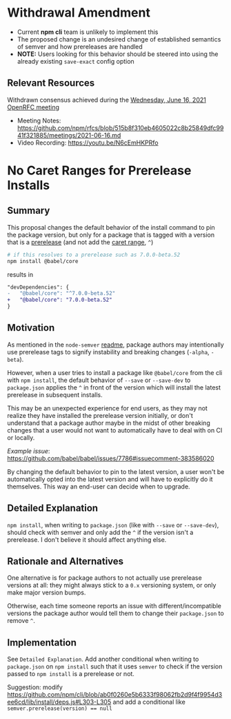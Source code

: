 # Withdrawal Amendment

- Current **npm cli** team is unlikely to implement this
- The proposed change is an undesired change of established semantics of semver and how prereleases are handled
- **NOTE:** Users looking for this behavior should be steered into using the already existing `save-exact` config option

## Relevant Resources

Withdrawn consensus achieved during the [Wednesday, June 16, 2021 OpenRFC meeting](https://github.com/npm/rfcs/issues/399)
- Meeting Notes: https://github.com/npm/rfcs/blob/515b8f310eb4605022c8b25849dfc9941f321885/meetings/2021-06-16.md
- Video Recording: https://youtu.be/N6cEmHKPRfo

# No Caret Ranges for Prerelease Installs

## Summary

This proposal changes the default behavior of the install command to pin the package version, but only for a package that is tagged with a version that is a [prerelease](https://github.com/npm/node-semver#prerelease-tags) (and not add the [caret range](https://github.com/npm/node-semver#caret-ranges-123-025-004), `^`)

```sh
# if this resolves to a prerelease such as 7.0.0-beta.52
npm install @babel/core
```

results in

```diff
"devDependencies": {
-   "@babel/core": "^7.0.0-beta.52"
+   "@babel/core": "7.0.0-beta.52"
}
```

## Motivation

As mentioned in the `node-semver` [readme](https://github.com/npm/node-semver#prerelease-tags), package authors may intentionally use prerelease tags to signify instability and breaking changes (`-alpha`, `-beta`).

However, when a user tries to install a package like `@babel/core` from the cli with `npm install`, the default behavior of `--save` or `--save-dev` to `package.json` applies the `^` in front of the version which will install the latest prerelease in subsequent installs.

This may be an unexpected experience for end users, as they may not realize they have installed the prerelease version initially, or don't understand that a package author maybe in the midst of other breaking changes that a user would not want to automatically have to deal with on CI or locally.

*Example issue*: https://github.com/babel/babel/issues/7786#issuecomment-383586020

By changing the default behavior to pin to the latest version, a user won't be automatically opted into the latest version and will have to explicitly do it themselves. This way an end-user can decide when to upgrade.

## Detailed Explanation

`npm install`, when writing to `package.json` (like with `--save` or `--save-dev`), should check with semver and only add the `^` if the version isn't a prerelease. I don't believe it should affect anything else.

## Rationale and Alternatives

One alternative is for package authors to not actually use prerelease versions at all: they might always stick to a `0.x` versioning system, or only make major version bumps.

Otherwise, each time someone reports an issue with different/incompatible versions the package author would tell them to change their `package.json` to remove `^`.

## Implementation

See `Detailed Explanation`. Add another conditional when writing to `package.json` on `npm install` such that it uses `semver` to check if the version passed to `npm install` is a prerelease or not.

Suggestion: modify https://github.com/npm/cli/blob/ab0f0260e5b6333f98062fb2d9f4f9954d3ee6cd/lib/install/deps.js#L303-L305 and add a conditional like `semver.prerelease(version) == null`
